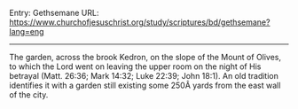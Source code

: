 Entry: Gethsemane
URL: https://www.churchofjesuschrist.org/study/scriptures/bd/gethsemane?lang=eng

---

The garden, across the brook Kedron, on the slope of the Mount of Olives, to which the Lord went on leaving the upper room on the night of His betrayal (Matt. 26:36; Mark 14:32; Luke 22:39; John 18:1). An old tradition identifies it with a garden still existing some 250Â yards from the east wall of the city.
